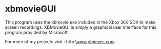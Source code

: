 xbmovieGUI
==========

This program uses the xbmovie.exe included in the Xbox 360 SDK to make screen recordings. 
XBMovieGUI is simply a graphical user interface for this program provided by Microsoft. 

For more of my projects visit : http:\\www.ctnieves.com